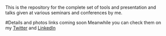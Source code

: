 This is the repository for the complete set of tools and presentation and talks given at various seminars and conferences by me. 


#Details and photos links coming soon Meanwhile you can check them on my [Twitter](https://twitter.com/ashwinphadke1?lang=en) and [LinkedIn](www.linkedin.com/in/ashwin-phadke1041995)
